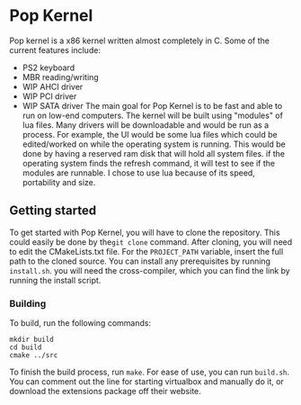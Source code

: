 # Pop Kernel
Pop kernel is a x86 kernel written almost completely in C. Some of the current features include:
- PS2 keyboard
- MBR reading/writing
- WIP AHCI driver
- WIP PCI driver
- WIP SATA driver
The main goal for Pop Kernel is to be fast and able to run on low-end computers. The kernel will be built using "modules" of lua files. Many drivers will be downloadable and would be run as a process. For example, the UI would be some lua files which could be edited/worked on while the operating system is running. This would be done by having a reserved ram disk that will hold all system files. if the operating system finds the refresh command, it will test to see if the modules are runnable. I chose to use lua because of its speed, portability and size.

## Getting started
To get started with Pop Kernel, you will have to clone the repository. This could easily be done by the```git clone``` command. After cloning, you will need to edit the CMakeLists.txt file. For the ```PROJECT_PATH``` variable, insert the full path to the cloned source. You can install any prerequisites by running ```install.sh```. you will need the cross-compiler, which you can find the link by running the install script.
### Building
To build, run the following commands:
```
mkdir build
cd build
cmake ../src
```
To finish the build process, run ```make```. For ease of use, you can run ```build.sh```. You can comment out the line for starting virtualbox and manually do it, or download the extensions package off their website.